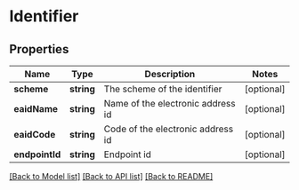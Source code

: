 # Identifier

## Properties
Name | Type | Description | Notes
------------ | ------------- | ------------- | -------------
**scheme** | **string** | The scheme of the identifier | [optional] 
**eaidName** | **string** | Name of the electronic address id | [optional] 
**eaidCode** | **string** | Code of the electronic address id | [optional] 
**endpointId** | **string** | Endpoint id | [optional] 

[[Back to Model list]](../README.md#documentation-for-models) [[Back to API list]](../README.md#documentation-for-api-endpoints) [[Back to README]](../README.md)


